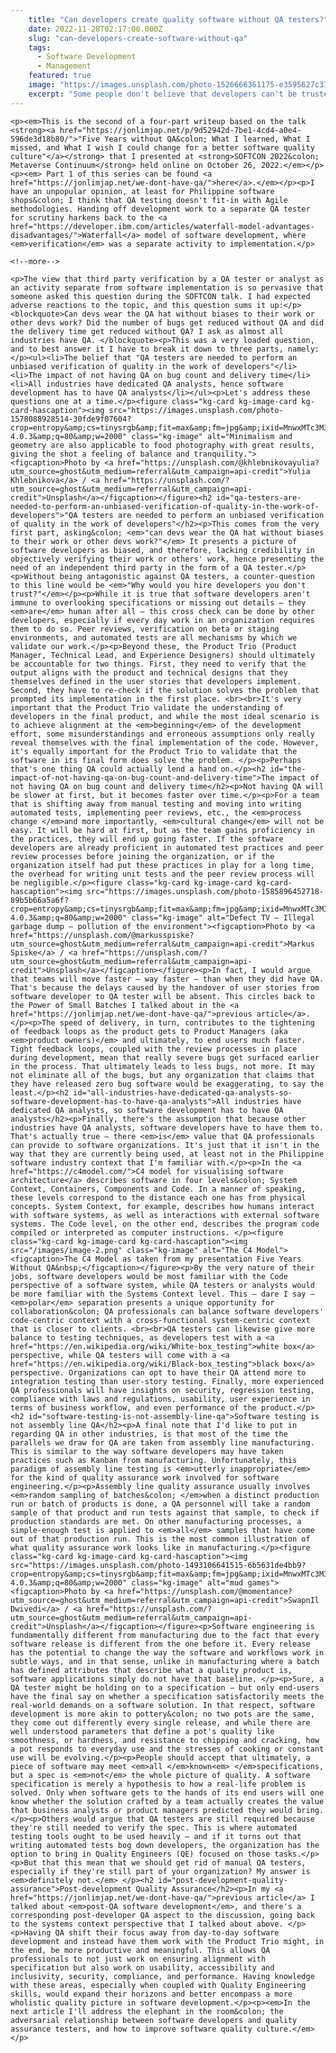 ```yaml
---
    title: "Can developers create quality software without QA testers?"
    date: 2022-11-28T02:17:00.000Z
    slug: "can-developers-create-software-without-qa"
    tags:
      - Software Development
      - Management
    featured: true
    image: "https://images.unsplash.com/photo-1526666361175-e3595627c376?crop=entropy&cs=tinysrgb&fit=max&fm=jpg&ixid=MnwxMTc3M3wwfDF8c2VhcmNofDIzfHxndWFyZHxlbnwwfHx8fDE2Njg1OTc4MjU&ixlib=rb-4.0.3&q=80&w=2000"
    excerpt: "Some people don't believe that developers can't be trusted to QA their own work. On the other hand, Quality Assurance professionals might be better off focusing on more crucial aspects of software development."
---
```

    <p><em>This is the second of a four-part writeup based on the talk <strong><a href="https://jonlimjap.net/p/9d52942d-7be1-4cd4-a0e4-596de3d18b80/">"Five Years without QA&colon; What I learned, What I missed, and What I wish I could change for a better software quality culture"</a></strong> that I presented at <strong>SOFTCON 2022&colon; Metaverse Continuum</strong> held online on October 26, 2022.</em></p><p><em> Part 1 of this series can be found <a href="https://jonlimjap.net/we-dont-have-qa/">here</a>.</em></p><p>I have an unpopular opinion, at least for Philippine software shops&colon; I think that QA testing doesn't fit-in with Agile methodologies. Handing off development work to a separate QA tester for scrutiny harkens back to the <a href="https://developer.ibm.com/articles/waterfall-model-advantages-disadvantages/">Waterfall</a> model of software development, where <em>verification</em> was a separate activity to implementation.</p>
    
    <!--more-->

    <p>The view that third party verification by a QA tester or analyst as an activity separate from software implementation is so pervasive that someone asked this question during the SOFTCON talk. I had expected adverse reactions to the topic, and this question sums it up:</p><blockquote>Can devs wear the QA hat without biases to their work or other devs work? Did the number of bugs get reduced without QA and did the delivery time get reduced without QA? I ask as almost all industries have QA. </blockquote><p>This was a very loaded question, and to best answer it I have to break it down to three parts, namely:</p><ul><li>The belief that "QA testers are needed to perform an unbiased verification of quality in the work of developers"</li><li>The impact of not having QA on bug count and delivery time</li><li>All industries have dedicated QA analysts, hence software development has to have QA analysts</li></ul><p>Let's address these questions one at a time.</p><figure class="kg-card kg-image-card kg-card-hascaption"><img src="https://images.unsplash.com/photo-1578088928514-30fde9f07604?crop=entropy&amp;cs=tinysrgb&amp;fit=max&amp;fm=jpg&amp;ixid=MnwxMTc3M3wwfDF8c2VhcmNofDJ8fHlpbnlhbmd8ZW58MHx8fHwxNjY4NjAyOTU4&amp;ixlib=rb-4.0.3&amp;q=80&amp;w=2000" class="kg-image" alt="Minimalism and geometry are also applicable to food photography with great results, giving the shot a feeling of balance and tranquility."><figcaption>Photo by <a href="https://unsplash.com/@khlebnikovayulia?utm_source=ghost&utm_medium=referral&utm_campaign=api-credit">Yulia Khlebnikova</a> / <a href="https://unsplash.com/?utm_source=ghost&utm_medium=referral&utm_campaign=api-credit">Unsplash</a></figcaption></figure><h2 id="qa-testers-are-needed-to-perform-an-unbiased-verification-of-quality-in-the-work-of-developers">"QA testers are needed to perform an unbiased verification of quality in the work of developers"</h2><p>This comes from the very first part, asking&colon; <em>"can devs wear the QA hat without biases to their work or other devs work?"</em> It presents a picture of software developers as biased, and therefore, lacking credibility in objectively verifying their work or others' work, hence presenting the need of an independent third party in the form of a QA tester.</p><p>Without being antagonistic against QA testers, a counter-question to this line would be <em>"Why would you hire developers you don't trust?"</em></p><p>While it is true that software developers aren't immune to overlooking specifications or missing out details – they <em>are</em> human after all – this cross check can be done by other developers, especially if every day work in an organization requires them to do so. Peer reviews, verification on beta or staging environments, and automated tests are all mechanisms by which we validate our work.</p><p>Beyond these, the Product Trio (Product Manager, Technical Lead, and Experience Designers) should ultimately be accountable for two things. First, they need to verify that the output aligns with the product and technical designs that they themselves defined in the user stories that developers implement. Second, they have to re-check if the solution solves the problem that prompted its implementation in the first place. <br><br>It's very important that the Product Trio validate the understanding of developers in the final product, and while the most ideal scenario is to achieve alignment at the <em>beginning</em> of the development effort, some misunderstandings and erroneous assumptions only really reveal themselves with the final implementation of the code. However, it's equally important for the Product Trio to validate that the software in its final form does solve the problem. </p><p>Perhaps that's one thing QA could actually lend a hand on.</p><h2 id="the-impact-of-not-having-qa-on-bug-count-and-delivery-time">The impact of not having QA on bug count and delivery time</h2><p>Not having QA will be slower at first, but it becomes faster over time.</p><p>For a team that is shifting away from manual testing and moving into writing automated tests, implementing peer reviews, etc., the <em>process change </em>and more importantly, <em>cultural change</em> will not be easy. It will be hard at first, but as the team gains proficiency in the practices, they will end up going faster. If the software developers are already proficient in automated test practices and peer review processes before joining the organization, or if the organization itself had put these practices in play for a long time, the overhead for writing unit tests and the peer review process will be negligible.</p><figure class="kg-card kg-image-card kg-card-hascaption"><img src="https://images.unsplash.com/photo-1585896452718-89b5b66a5a6f?crop=entropy&amp;cs=tinysrgb&amp;fit=max&amp;fm=jpg&amp;ixid=MnwxMTc3M3wwfDF8c2VhcmNofDJ8fGRlZmVjdHxlbnwwfHx8fDE2Njg2MDE0MDQ&amp;ixlib=rb-4.0.3&amp;q=80&amp;w=2000" class="kg-image" alt="Defect TV – Illegal garbage dump – pollution of the environment"><figcaption>Photo by <a href="https://unsplash.com/@markusspiske?utm_source=ghost&utm_medium=referral&utm_campaign=api-credit">Markus Spiske</a> / <a href="https://unsplash.com/?utm_source=ghost&utm_medium=referral&utm_campaign=api-credit">Unsplash</a></figcaption></figure><p>In fact, I would argue that teams will move faster – way faster – than when they did have QA. That's because the delays caused by the handover of user stories from software developer to QA tester will be absent. This circles back to the Power of Small Batches I talked about in the <a href="https://jonlimjap.net/we-dont-have-qa/">previous article</a>.</p><p>The speed of delivery, in turn, contributes to the tightening of feedback loops as the product gets to Product Managers (aka <em>product owners)</em> and ultimately, to end users much faster. Tight feedback loops, coupled with the review processes in place during development, mean that really severe bugs get surfaced earlier in the process. That ultimately leads to less bugs, not more. It may not eliminate all of the bugs, but any organization that claims that they have released zero bug software would be exaggerating, to say the least.</p><h2 id="all-industries-have-dedicated-qa-analysts-so-software-development-has-to-have-qa-analysts">All industries have dedicated QA analysts, so software development has to have QA analysts</h2><p>Finally, there's the assumption that because other industries have QA analysts, software developers have to have them to. That's actually true – there <em>is</em> value that QA professionals can provide to software organizations. It's just that it isn't in the way that they are currently being used, at least not in the Philippine software industry context that I'm familiar with.</p><p>In the <a href="https://c4model.com/">C4 model for visualising software architecture</a> describes software in four levels&colon; System Context, Containers, Components and Code. In a manner of speaking, these levels correspond to the distance each one has from physical concepts. System Context, for example, describes how humans interact with software systems, as well as interactions with external software systems. The Code level, on the other end, describes the program code compiled or interpreted as computer instructions. </p><figure class="kg-card kg-image-card kg-card-hascaption"><img src="/images/image-2.png" class="kg-image" alt="The C4 Model"><figcaption>The C4 Model as taken from my presentation Five Years Without QA&nbsp;</figcaption></figure><p>By the very nature of their jobs, software developers would be most familiar with the Code perspective of a software system, while QA testers or analysts would be more familiar with the Systems Context level. This – dare I say – <em>polar</em> separation presents a unique opportunity for collaboration&colon; QA professionals can balance software developers' code-centric context with a cross-functional system-centric context that is closer to clients. <br><br>QA testers can likewise give more balance to testing techniques, as developers test with a <a href="https://en.wikipedia.org/wiki/White-box_testing">white box</a> perspective, while QA testers will come with a <a href="https://en.wikipedia.org/wiki/Black-box_testing">black box</a> perspective. Organizations can opt to have their QA attend more to integration testing than user-story testing. Finally, more experienced QA professionals will have insights on security, regression testing, compliance with laws and regulations, usability, user experience in terms of business workflow, and even performance of the product.</p><h2 id="software-testing-is-not-assembly-line-qa">Software testing is not assembly line QA</h2><p>A final note that I'd like to put in regarding QA in other industries, is that most of the time the parallels we draw for QA are taken from assembly line manufacturing. This is similar to the way software developers may have taken practices such as Kanban from manufacturing. Unfortunately, this paradigm of assembly line testing is <em>utterly inappropriate</em> for the kind of quality assurance work involved for software engineering.</p><p>Assembly line quality assurance usually involves <em>random sampling of batches&colon; </em>when a distinct production run or batch of products is done, a QA personnel will take a random sample of that product and run tests against that sample, to check if production standards are met. On other manufacturing processes, a simple-enough test is applied to <em>all</em> samples that have come out of that production run. This is the most common illustration of what quality assurance work looks like in manufacturing.</p><figure class="kg-card kg-image-card kg-card-hascaption"><img src="https://images.unsplash.com/photo-1493106641515-6b5631de4bb9?crop=entropy&amp;cs=tinysrgb&amp;fit=max&amp;fm=jpg&amp;ixid=MnwxMTc3M3wwfDF8c2VhcmNofDF8fHBvdHRlcnl8ZW58MHx8fHwxNjY4NjA1NDA2&amp;ixlib=rb-4.0.3&amp;q=80&amp;w=2000" class="kg-image" alt="mud games"><figcaption>Photo by <a href="https://unsplash.com/@momentance?utm_source=ghost&utm_medium=referral&utm_campaign=api-credit">SwapnIl Dwivedi</a> / <a href="https://unsplash.com/?utm_source=ghost&utm_medium=referral&utm_campaign=api-credit">Unsplash</a></figcaption></figure><p>Software engineering is fundamentally different from manufacturing due to the fact that every software release is different from the one before it. Every release has the potential to change the way the software and workflows work in subtle ways, and in that sense, unlike in manufacturing where a batch has defined attributes that describe what a quality product is, software applications simply do not have that baseline. </p><p>Sure, a QA tester might be holding on to a specification – but only end-users have the final say on whether a specification satisfactorily meets the real-world demands on a software solution. In that respect, software development is more akin to pottery&colon; no two pots are the same, they come out differently every single release, and while there are well understood parameters that define a pot's quality like smoothness, or hardness, and resistance to chipping and cracking, how a pot responds to everyday use and the stresses of cooking or constant use will be evolving.</p><p>People should accept that ultimately, a piece of software may meet <em>all </em>known<em> </em>specifications, but a spec is <em>not</em> the whole picture of quality. A software specification is merely a hypothesis to how a real-life problem is solved. Only when software gets to the hands of its end users will one know whether the solution crafted by a team actually creates the value that business analysts or product managers predicted they would bring.</p><p>Others would argue that QA testers are still required because they're still needed to verify the spec. This is where automated testing tools ought to be used heavily – and if it turns out that writing automated tests bog down developers, the organization has the option to bring in Quality Engineers (QE) focused on those tasks.</p><p>But that this mean that we should get rid of manual QA testers, especially if they're still part of your organization? My answer is <em>definitely not.</em> </p><h2 id="post-development-quality-assurance">Post-development Quality Assurance</h2><p>In my <a href="https://jonlimjap.net/we-dont-have-qa/">previous article</a> I talked about <em>post-QA software development</em>, and there's a corresponding post-developer QA aspect to the discussion, going back to the systems context perspective that I talked about above. </p><p>Having QA shift their focus away from day-to-day software development and instead have them work with the Product Trio might, in the end, be more productive and meaningful. This allows QA professionals to not just work on ensuring alignment with specification but also work on usability, accessibility and inclusivity, security, compliance, and performance. Having knowledge with these areas, especially when coupled with Quality Engineering skills, would expand their horizons and better encompass a more wholistic quality picture in software development.</p><p><em>In the next article I'll address the elephant in the room&colon; the adversarial relationship between software developers and quality assurance testers, and how to improve software quality culture.</em></p>
